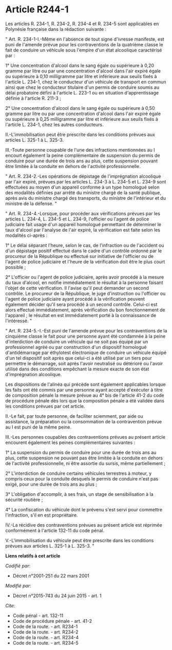 # Article R244-1

Les articles R. 234-1, R. 234-2, R. 234-4 et R. 234-5 sont applicables en Polynésie française dans la rédaction suivante : 

" Art. R. 234-1-I.-Même en l'absence de tout signe d'ivresse manifeste, est puni de l'amende prévue pour les contraventions
de la quatrième classe le fait de conduire un véhicule sous l'empire d'un état alcoolique caractérisé par : 

1° Une concentration d'alcool dans le sang égale ou supérieure à 0,20 gramme par litre ou par une concentration d'alcool dans
l'air expiré égale ou supérieure à 0,10 milligramme par litre et inférieure aux seuils fixés à l'article L. 234-1, chez le
conducteur d'un véhicule de transport en commun ainsi que chez le conducteur titulaire d'un permis de conduire soumis au
délai probatoire défini à l'article L. 223-1 ou en situation d'apprentissage définie à l'article R. 211-3 ; 

2° Une concentration d'alcool dans le sang égale ou supérieure à 0,50 gramme par litre ou par une concentration d'alcool dans
l'air expiré égale ou supérieure à 0,25 milligramme par litre et inférieure aux seuils fixés à l'article L. 234-1, chez les
autres conducteurs. 

II.-L'immobilisation peut être prescrite dans les conditions prévues aux articles L. 325-1 à L. 325-3. 

III.-Toute personne coupable de l'une des infractions mentionnées au I encourt également la peine complémentaire de
suspension du permis de conduire pour une durée de trois ans au plus, cette suspension pouvant être limitée à la conduite en
dehors de l'activité professionnelle. 

" Art. R. 234-2.-Les opérations de dépistage de l'imprégnation alcoolique par l'air expiré, prévues par les articles L. 234-3
à L. 234-5 et L. 234-9 sont effectuées au moyen d'un appareil conforme à un type homologué selon des modalités définies par
arrêté du ministre chargé de la santé publique, après avis du ministre chargé des transports, du ministre de l'intérieur et
du ministre de la défense. " 

" Art. R. 234-4.-Lorsque, pour procéder aux vérifications prévues par les articles L. 234-4, L. 234-5 et L. 234-9, l'officier
ou l'agent de police judiciaire fait usage d'un appareil homologué permettant de déterminer le taux d'alcool par l'analyse de
l'air expiré, la vérification est faite selon les modalités ci-après : 

1° Le délai séparant l'heure, selon le cas, de l'infraction ou de l'accident ou d'un dépistage positif effectué dans le cadre
d'un contrôle ordonné par le procureur de la République ou effectué sur initiative de l'officier ou de l'agent de police
judiciaire et l'heure de la vérification doit être le plus court possible ; 

2° L'officier ou l'agent de police judiciaire, après avoir procédé à la mesure du taux d'alcool, en notifie immédiatement le
résultat à la personne faisant l'objet de cette vérification. Il l'avise qu'il peut demander un second contrôle. Le procureur
de la République, le juge d'instruction ou l'officier ou l'agent de police judiciaire ayant procédé à la vérification peuvent
également décider qu'il sera procédé à un second contrôle. Celui-ci est alors effectué immédiatement, après vérification du
bon fonctionnement de l'appareil ; le résultat en est immédiatement porté à la connaissance de l'intéressé. " 

" Art. R. 234-5.-I.-Est puni de l'amende prévue pour les contraventions de la cinquième classe le fait pour une personne
ayant été condamnée à la peine d'interdiction de conduire un véhicule qui ne soit pas équipé par un professionnel agréé ou
par construction d'un dispositif homologué d'antidémarrage par éthylotest électronique de conduire un véhicule équipé d'un
tel dispositif soit après que celui-ci a été utilisé par un tiers pour permettre le démarrage, soit après l'avoir neutralisé
ou détérioré ou l'avoir utilisé dans des conditions empêchant la mesure exacte de son état d'imprégnation alcoolique. 

Les dispositions de l'alinéa qui précède sont également applicables lorsque les faits ont été commis par une personne ayant
accepté d'exécuter à titre de composition pénale la mesure prévue au 4° bis de l'article 41-2 du code de procédure pénale dès
lors que la composition pénale a été validée dans les conditions prévues par cet article. 

II.-Le fait, par toute personne, de faciliter sciemment, par aide ou assistance, la préparation ou la consommation de la
contravention prévue au I est puni de la même peine. 

III.-Les personnes coupables des contraventions prévues au présent article encourent également les peines complémentaires
suivantes : 

1° La suspension du permis de conduire pour une durée de trois ans au plus, cette suspension ne pouvant pas être limitée à la
conduite en dehors de l'activité professionnelle, ni être assortie du sursis, même partiellement ; 

2° L'interdiction de conduire certains véhicules terrestres à moteur, y compris ceux pour la conduite desquels le permis de
conduire n'est pas exigé, pour une durée de trois ans au plus ; 

3° L'obligation d'accomplir, à ses frais, un stage de sensibilisation à la sécurité routière ; 

4° La confiscation du véhicule dont le prévenu s'est servi pour commettre l'infraction, s'il en est propriétaire. 

IV.-La récidive des contraventions prévues au présent article est réprimée conformément à l'article 132-11 du code pénal. 

V.-L'immobilisation du véhicule peut être prescrite dans les conditions prévues aux articles L. 325-1 à L. 325-3. "

**Liens relatifs à cet article**

_Codifié par_:

  - Décret n°2001-251 du 22 mars 2001

_Modifié par_:

  - Décret n°2015-743 du 24 juin 2015 - art. 1

_Cite_:

  - Code pénal - art. 132-11
  - Code de procédure pénale - art. 41-2
  - Code de la route. - art. R234-1
  - Code de la route. - art. R234-2
  - Code de la route. - art. R234-4
  - Code de la route. - art. R234-5
